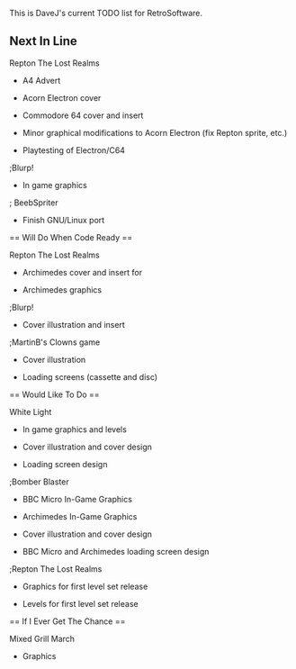 This is DaveJ's current TODO list for RetroSoftware.

## Next In Line

Repton The Lost Realms  

-   A4 Advert
-   Acorn Electron cover
-   Commodore 64 cover and insert
-   Minor graphical modifications to Acorn Electron (fix Repton sprite, etc.)
-   Playtesting of Electron/C64

;Blurp!

-   In game graphics

; BeebSpriter

-   Finish GNU/Linux port

== Will Do When Code Ready ==

Repton The Lost Realms  

-   Archimedes cover and insert for
-   Archimedes graphics

;Blurp!

-   Cover illustration and insert

;MartinB's Clowns game

-   Cover illustration
-   Loading screens (cassette and disc)

== Would Like To Do ==

White Light  

-   In game graphics and levels
-   Cover illustration and cover design
-   Loading screen design

;Bomber Blaster

-   BBC Micro In-Game Graphics
-   Archimedes In-Game Graphics
-   Cover illustration and cover design
-   BBC Micro and Archimedes loading screen design

;Repton The Lost Realms

-   Graphics for first level set release
-   Levels for first level set release

== If I Ever Get The Chance ==

Mixed Grill March  

-   Graphics

